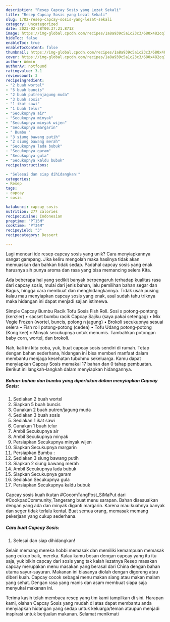 ```yaml
---
description: "Resep Capcay Sosis yang Lezat Sekali"
title: "Resep Capcay Sosis yang Lezat Sekali"
slug: 1702-resep-capcay-sosis-yang-lezat-sekali
category: Uncategorized
date: 2023-02-28T00:37:21.871Z
image: https://img-global.cpcdn.com/recipes/1a8a939c5a1c23c3/680x482cq70/capcay-sosis-foto-resep-utama.jpg
hideToc: false
enableToc: true
enableTocContent: false
thumbnail: https://img-global.cpcdn.com/recipes/1a8a939c5a1c23c3/680x482cq70/capcay-sosis-foto-resep-utama.jpg
cover: https://img-global.cpcdn.com/recipes/1a8a939c5a1c23c3/680x482cq70/capcay-sosis-foto-resep-utama.jpg
author: Admin
authorAv: notfound
ratingvalue: 3.1
reviewcount: 3
recipeingredient:
- "2 buah wortel"
- "5 buah buncis"
- "2 buah putrenjagung muda"
- "3 buah sosis"
- "1 ikat sawi"
- "1 buah telur"
- "Secukupnya air"
- "Secukupnya minyak"
- "Secukupnya minyak wijen"
- "Secukupnya margarin"
- " Bumbu "
- "3 siung bawang putih"
- "2 siung bawang merah"
- "Secukupnya lada bubuk"
- "Secukupnya garam"
- "Secukupnya gula"
- "Secukupnya kaldu bubuk"
recipeinstructions:

- "Selesai dan siap dihidangkan!"
categories:
- Resep
tags:
- capcay
- sosis

katakunci: capcay sosis 
nutrition: 277 calories
recipecuisine: Indonesian
preptime: "PT15M"
cooktime: "PT34M"
recipeyield: "3"
recipecategory: Dessert

---
```





Lagi mencari ide resep capcay sosis yang unik? Cara menyiapkannya sangat gampang. Jika keliru mengolah maka hasilnya tidak akan memuaskan dan bahkan tidak sedap. Padahal capcay sosis yang enak harusnya sih punya aroma dan rasa yang bisa memancing selera Kita.





Ada beberapa hal yang sedikit banyak berpengaruh terhadap kualitas rasa dari capcay sosis, mulai dari jenis bahan, lalu pemilihan bahan segar dan Bagus, hingga cara membuat dan menghidangkannya. Tidak usah pusing kalau mau menyiapkan capcay sosis yang enak,      asal sudah tahu triknya maka hidangan ini dapat menjadi sajian istimewa.














Simple Capcay Bumbu Racik Tofu Sosis Fish Roll. Sosi s potong-pontong (kenzler) • sacset bumbu racik Capcay Sajiku (saya pakai setengag) • Mix Vegie Frozen (wortel, buncis, polong n jagung) • Brokoli secukupnya sesuai selera • Fish roll potong-potong (cedea) • Tofu Udang potong-potong (Kong kee) • Minyak secukupnya untuk menumis. Tambahkan potongan baby corn, wortel, dan brokoli.






Nah, kali ini kita coba, yuk, buat capcay sosis sendiri di rumah. Tetap dengan bahan sederhana, hidangan ini bisa memberi manfaat dalam membantu menjaga kesehatan tubuhmu sekeluarga. Kamu dapat menyiapkan Capcay Sosis memakai 17 bahan dan 0 tahap pembuatan. Berikut ini langkah-langkah dalam menyiapkan hidangannya.

<!--inarticleads1-->

##### Bahan-bahan dan bumbu yang diperlukan dalam menyiapkan Capcay Sosis:

1. Sediakan 2 buah wortel
1. Siapkan 5 buah buncis
1. Gunakan 2 buah putren/jagung muda
1. Sediakan 3 buah sosis
1. Sediakan 1 ikat sawi
1. Gunakan 1 buah telur
1. Ambil Secukupnya air
1. Ambil Secukupnya minyak
1. Persiapkan Secukupnya minyak wijen
1. Siapkan Secukupnya margarin
1. Persiapkan  Bumbu :
1. Sediakan 3 siung bawang putih
1. Siapkan 2 siung bawang merah
1. Ambil Secukupnya lada bubuk
1. Siapkan Secukupnya garam
1. Sediakan Secukupnya gula
1. Persiapkan Secukupnya kaldu bubuk


Capcay sosis kuah ikutan #CocomTangPost_SiMaPut dari #CookpadCommunity_Tangerang buat menu sarapan. Bahan disesuaikan dengan yang ada dan minyak diganti margarin. Karena mau kuahnya banyak dan seger tidak terlalu kental. Buat semua orang, memasak memang pekerjaan yang cukup sederhana. 

<!--inarticleads2-->

##### Cara buat Capcay Sosis:


1. Selesai dan siap dihidangkan!

Selain memang mereka hobbi memasak dan memiliki kemampuan memasak yang cukup baik, mereka. Kalau kamu bosan dengan capcay yang itu itu saja, yuk bikin capcay dari sosis yang tak kalah lezatnya Resep masakan capcay merupakan menu masakan yang berasal dari China dengan bahan utama sayur-sayuran. Makanan ini biasanya diolah dengan digoreng atau diberi kuah. Capcay cocok sebagai menu makan siang atau makan malam yang sehat. Dengan rasa yang manis dan asam membuat siapa saja menyukai makanan ini. 

Terima kasih telah membaca resep yang tim kami tampilkan di sini. Harapan kami, olahan Capcay Sosis yang mudah di atas dapat membantu anda menyiapkan hidangan yang sedap untuk keluarga/teman ataupun menjadi inspirasi untuk berjualan makanan. Selamat menikmati

